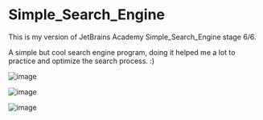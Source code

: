 # Simple_Search_Engine
This is my version of JetBrains Academy Simple_Search_Engine stage 6/6.

A simple but cool search engine program, doing it helped me a lot to practice and optimize the search process. :)

![image](https://user-images.githubusercontent.com/69851038/154707868-90b1a50e-142b-4501-80b3-603d5e22ebd8.png)

![image](https://user-images.githubusercontent.com/69851038/154708082-2fe1d213-9db3-4b2f-872a-b7ad6ffc4297.png)

![image](https://user-images.githubusercontent.com/69851038/154708287-70abab78-a02f-449b-b5b5-9f986fecc0eb.png)




